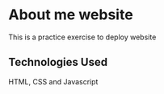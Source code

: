 #   About me website
This is a practice exercise to deploy website 

## Technologies Used
HTML, CSS and Javascript
